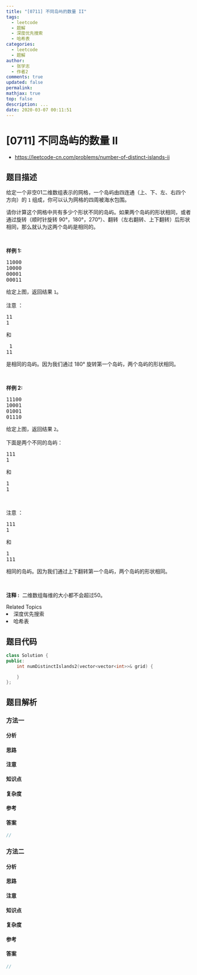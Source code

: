 ```yaml
---
title: "[0711] 不同岛屿的数量 II"
tags:
  - leetcode
  - 题解
  - 深度优先搜索
  - 哈希表
categories:
  - leetcode
  - 题解
author:
  - 张学志
  - 作者2
comments: true
updated: false
permalink:
mathjax: true
top: false
description: ...
date: 2020-03-07 00:11:51
---
```



# [0711] 不同岛屿的数量 II
* https://leetcode-cn.com/problems/number-of-distinct-islands-ii


## 题目描述

<p>给定一个非空01二维数组表示的网格，一个岛屿由四连通（上、下、左、右四个方向）的 <code>1</code> 组成，你可以认为网格的四周被海水包围。</p>

<p>请你计算这个网格中共有多少个形状不同的岛屿。如果两个岛屿的形状相同，或者通过旋转（顺时针旋转 90&deg;，180&deg;，270&deg;）、翻转（左右翻转、上下翻转）后形状相同，那么就认为这两个岛屿是相同的。</p>

<p>&nbsp;</p>

<p><strong>样例 1:</strong></p>

<pre>11000
10000
00001
00011
</pre>

<p>给定上图，返回结果 <code>1</code>。<br>
<br>
注意 ：</p>

<pre>11
1
</pre>

<p>和</p>

<pre> 1
11</pre>

<p>是相同的岛屿。因为我们通过 180&deg; 旋转第一个岛屿，两个岛屿的形状相同。</p>

<p>&nbsp;</p>

<p><strong>样例&nbsp;2:</strong></p>

<pre>11100
10001
01001
01110</pre>

<p>给定上图，返回结果 <code>2</code>。<br>
<br>
下面是两个不同的岛屿：</p>

<pre>111
1</pre>

<p>和</p>

<pre>1
1
</pre>

<p>&nbsp;</p>

<p>注意 ：</p>

<pre>111
1</pre>

<p>和</p>

<pre>1
111
</pre>

<p>相同的岛屿。因为我们通过上下翻转第一个岛屿，两个岛屿的形状相同。</p>

<p>&nbsp;</p>

<p><strong>注释 :</strong>&nbsp; 二维数组每维的大小都不会超过50。</p>
<div><div>Related Topics</div><div><li>深度优先搜索</li><li>哈希表</li></div></div>


## 题目代码

```cpp
class Solution {
public:
    int numDistinctIslands2(vector<vector<int>>& grid) {

    }
};
```


## 题目解析


### 方法一

#### 分析

#### 思路

#### 注意

#### 知识点

#### 复杂度

#### 参考

#### 答案

```cpp
//
```


### 方法二

#### 分析

#### 思路

#### 注意

#### 知识点

#### 复杂度

#### 参考

#### 答案

```cpp
//
```


